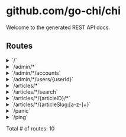 # github.com/go-chi/chi

Welcome to the generated REST API docs.

## Routes

<details>
<summary>`/`</summary>

- [RequestID]()
- [Logger]()
- [Recoverer]()
- [URLFormat]()
- [SetContentType.func1]()
- **/**
	- _GET_
		- [main.main.func1]()

</details>
<details>
<summary>`/admin/*`</summary>

- [RequestID]()
- [Logger]()
- [Recoverer]()
- [URLFormat]()
- [SetContentType.func1]()
- **/admin/***
	- [main.AdminOnly]()
	- **/**
		- _GET_
			- [main.adminRouter.func1]()

</details>
<details>
<summary>`/admin/*/accounts`</summary>

- [RequestID]()
- [Logger]()
- [Recoverer]()
- [URLFormat]()
- [SetContentType.func1]()
- **/admin/***
	- [main.AdminOnly]()
	- **/accounts**
		- _GET_
			- [main.adminRouter.func2]()

</details>
<details>
<summary>`/admin/*/users/{userId}`</summary>

- [RequestID]()
- [Logger]()
- [Recoverer]()
- [URLFormat]()
- [SetContentType.func1]()
- **/admin/***
	- [main.AdminOnly]()
	- **/users/{userId}**
		- _GET_
			- [main.adminRouter.func3]()

</details>
<details>
<summary>`/articles/*`</summary>

- [RequestID]()
- [Logger]()
- [Recoverer]()
- [URLFormat]()
- [SetContentType.func1]()
- **/articles/***
	- **/**
		- _POST_
			- [main.CreateArticle]()
		- _GET_
			- [main.paginate]()
			- [main.ListArticles]()

</details>
<details>
<summary>`/articles/*/search`</summary>

- [RequestID]()
- [Logger]()
- [Recoverer]()
- [URLFormat]()
- [SetContentType.func1]()
- **/articles/***
	- **/search**
		- _GET_
			- [main.SearchArticles]()

</details>
<details>
<summary>`/articles/*/{articleID}/*`</summary>

- [RequestID]()
- [Logger]()
- [Recoverer]()
- [URLFormat]()
- [SetContentType.func1]()
- **/articles/***
	- **/{articleID}/***
		- [main.ArticleCtx]()
		- **/**
			- _PUT_
				- [main.UpdateArticle]()
			- _DELETE_
				- [main.DeleteArticle]()
			- _GET_
				- [main.GetArticle]()

</details>
<details>
<summary>`/articles/*/{articleSlug:[a-z-]+}`</summary>

- [RequestID]()
- [Logger]()
- [Recoverer]()
- [URLFormat]()
- [SetContentType.func1]()
- **/articles/***
	- **/{articleSlug:[a-z-]+}**
		- _GET_
			- [main.ArticleCtx]()
			- [main.GetArticle]()

</details>
<details>
<summary>`/panic`</summary>

- [RequestID]()
- [Logger]()
- [Recoverer]()
- [URLFormat]()
- [SetContentType.func1]()
- **/panic**
	- _GET_
		- [main.main.func3]()

</details>
<details>
<summary>`/ping`</summary>

- [RequestID]()
- [Logger]()
- [Recoverer]()
- [URLFormat]()
- [SetContentType.func1]()
- **/ping**
	- _GET_
		- [main.main.func2]()

</details>

Total # of routes: 10


